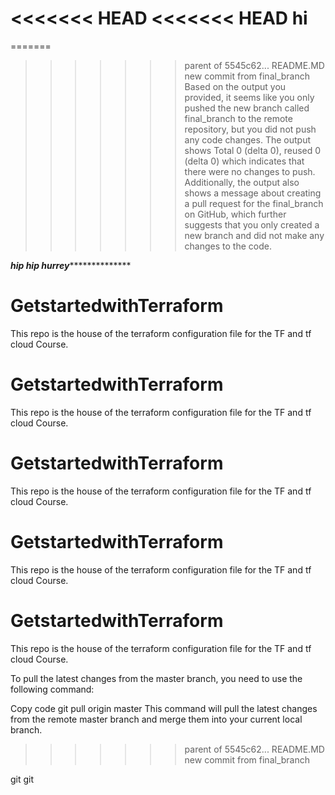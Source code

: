 <<<<<<< HEAD
<<<<<<< HEAD
hi
=======
=======
>>>>>>> parent of 5545c62... README.MD   new commit from final_branch
Based on the output you provided, it seems like you only pushed the new branch called final_branch to the remote repository, but you did not push any code changes. The output shows Total 0 (delta 0), reused 0 (delta 0) which indicates that there were no changes to push. Additionally, the output also shows a message about creating a pull request for the final_branch on GitHub, which further suggests that you only created a new branch and did not make any changes to the code.



***********************hip hip hurrey*************************************





# GetstartedwithTerraform
This repo is the house of the terraform configuration file for the TF and tf cloud Course.


 
# GetstartedwithTerraform
This repo is the house of the terraform configuration file for the TF and tf cloud Course.




# GetstartedwithTerraform
This repo is the house of the terraform configuration file for the TF and tf cloud Course.




# GetstartedwithTerraform
This repo is the house of the terraform configuration file for the TF and tf cloud Course.




# GetstartedwithTerraform
This repo is the house of the terraform configuration file for the TF and tf cloud Course.


 

To pull the latest changes from the master branch, you need to use the following command:

Copy code
git pull origin master
This command will pull the latest changes from the remote master branch and merge them into your current local branch.
 
>>>>>>> parent of 5545c62... README.MD   new commit from final_branch

git git 